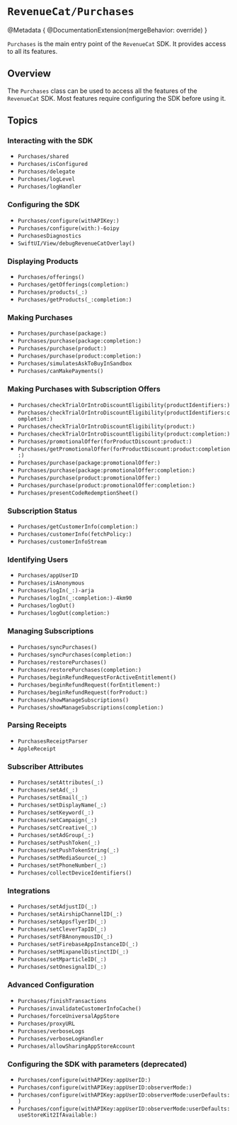 # ``RevenueCat/Purchases``

@Metadata {
    @DocumentationExtension(mergeBehavior: override)
}

``Purchases`` is the main entry point of the `RevenueCat` SDK. 
It provides access to all its features. 

## Overview

The ``Purchases`` class can be used to access all the features of the `RevenueCat` SDK. 
Most features require configuring the SDK before using it. 

## Topics

### Interacting with the SDK
- ``Purchases/shared``
- ``Purchases/isConfigured``
- ``Purchases/delegate``
- ``Purchases/logLevel``
- ``Purchases/logHandler``

### Configuring the SDK
- ``Purchases/configure(withAPIKey:)``
- ``Purchases/configure(with:)-6oipy``
- ``PurchasesDiagnostics``
- ``SwiftUI/View/debugRevenueCatOverlay()``

### Displaying Products
- ``Purchases/offerings()``
- ``Purchases/getOfferings(completion:)``
- ``Purchases/products(_:)``
- ``Purchases/getProducts(_:completion:)``

### Making Purchases
- ``Purchases/purchase(package:)``
- ``Purchases/purchase(package:completion:)``
- ``Purchases/purchase(product:)``
- ``Purchases/purchase(product:completion:)``
- ``Purchases/simulatesAskToBuyInSandbox``
- ``Purchases/canMakePayments()``

### Making Purchases with Subscription Offers
- ``Purchases/checkTrialOrIntroDiscountEligibility(productIdentifiers:)``
- ``Purchases/checkTrialOrIntroDiscountEligibility(productIdentifiers:completion:)``
- ``Purchases/checkTrialOrIntroDiscountEligibility(product:)``
- ``Purchases/checkTrialOrIntroDiscountEligibility(product:completion:)``
- ``Purchases/promotionalOffer(forProductDiscount:product:)``
- ``Purchases/getPromotionalOffer(forProductDiscount:product:completion:)``
- ``Purchases/purchase(package:promotionalOffer:)``
- ``Purchases/purchase(package:promotionalOffer:completion:)``
- ``Purchases/purchase(product:promotionalOffer:)``
- ``Purchases/purchase(product:promotionalOffer:completion:)``
- ``Purchases/presentCodeRedemptionSheet()``

### Subscription Status
- ``Purchases/getCustomerInfo(completion:)``
- ``Purchases/customerInfo(fetchPolicy:)``
- ``Purchases/customerInfoStream``

### Identifying Users
- ``Purchases/appUserID``
- ``Purchases/isAnonymous``
- ``Purchases/logIn(_:)-arja``
- ``Purchases/logIn(_:completion:)-4km90``
- ``Purchases/logOut()``
- ``Purchases/logOut(completion:)``

### Managing Subscriptions
- ``Purchases/syncPurchases()``
- ``Purchases/syncPurchases(completion:)``
- ``Purchases/restorePurchases()``
- ``Purchases/restorePurchases(completion:)``
- ``Purchases/beginRefundRequestForActiveEntitlement()``
- ``Purchases/beginRefundRequest(forEntitlement:)``
- ``Purchases/beginRefundRequest(forProduct:)``
- ``Purchases/showManageSubscriptions()``
- ``Purchases/showManageSubscriptions(completion:)``

### Parsing Receipts
- ``PurchasesReceiptParser``
- ``AppleReceipt``

### Subscriber Attributes
- ``Purchases/setAttributes(_:)``
- ``Purchases/setAd(_:)``
- ``Purchases/setEmail(_:)``
- ``Purchases/setDisplayName(_:)``
- ``Purchases/setKeyword(_:)``
- ``Purchases/setCampaign(_:)``
- ``Purchases/setCreative(_:)``
- ``Purchases/setAdGroup(_:)``
- ``Purchases/setPushToken(_:)``
- ``Purchases/setPushTokenString(_:)``
- ``Purchases/setMediaSource(_:)``
- ``Purchases/setPhoneNumber(_:)``
- ``Purchases/collectDeviceIdentifiers()``

### Integrations
- ``Purchases/setAdjustID(_:)``
- ``Purchases/setAirshipChannelID(_:)``
- ``Purchases/setAppsflyerID(_:)``
- ``Purchases/setCleverTapID(_:)``
- ``Purchases/setFBAnonymousID(_:)``
- ``Purchases/setFirebaseAppInstanceID(_:)``
- ``Purchases/setMixpanelDistinctID(_:)``
- ``Purchases/setMparticleID(_:)``
- ``Purchases/setOnesignalID(_:)``

### Advanced Configuration
- ``Purchases/finishTransactions``
- ``Purchases/invalidateCustomerInfoCache()``
- ``Purchases/forceUniversalAppStore``
- ``Purchases/proxyURL``
- ``Purchases/verboseLogs``
- ``Purchases/verboseLogHandler``
- ``Purchases/allowSharingAppStoreAccount``

### Configuring the SDK with parameters (deprecated)
- ``Purchases/configure(withAPIKey:appUserID:)``
- ``Purchases/configure(withAPIKey:appUserID:observerMode:)``
- ``Purchases/configure(withAPIKey:appUserID:observerMode:userDefaults:)``
- ``Purchases/configure(withAPIKey:appUserID:observerMode:userDefaults:useStoreKit2IfAvailable:)``
